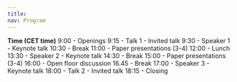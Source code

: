 ```yaml
---
title: 
nav: Program
---
```


**Time (CET time)**
9:00 - Openings
9:15 - Talk 1 - Invited talk
9:30 - Speaker 1 - Keynote talk
10:30 - Break
11:00 - Paper presentations (3-4)
12:00 - Lunch
13:30 - Speaker 2 - Keynote talk
14:30 - Break
15:00 - Paper presentations (3-4)
16:00 - Open floor discussion 
16.45 - Break
17:00 - Speaker 3 - Keynote talk
18:00 - Talk 2 - Invited talk
18:15 - Closing

